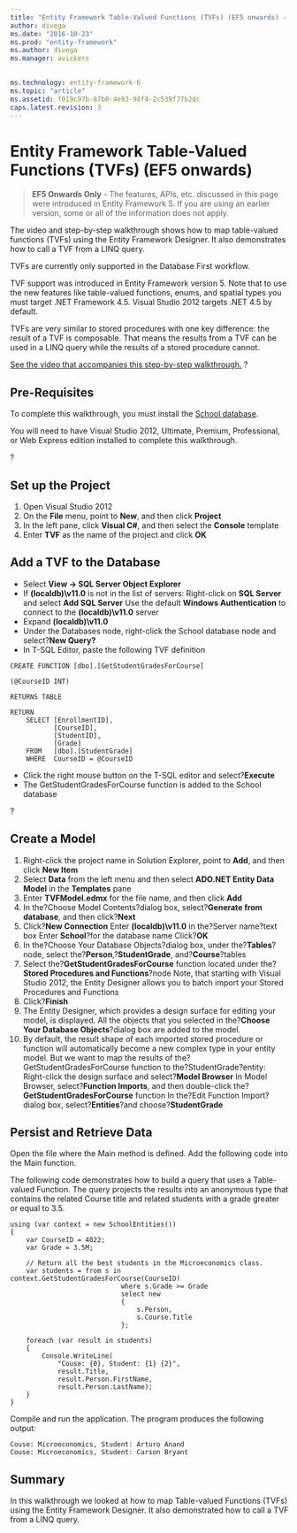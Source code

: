```yaml
---
title: "Entity Framework Table-Valued Functions (TVFs) (EF5 onwards) - EF6"
author: divega
ms.date: "2016-10-23"
ms.prod: "entity-framework"
ms.author: divega
ms.manager: avickers
 

ms.technology: entity-framework-6
ms.topic: "article"
ms.assetid: f019c97b-87b0-4e93-98f4-2c539f77b2dc
caps.latest.revision: 3
---
```

# Entity Framework Table-Valued Functions (TVFs) (EF5 onwards)
> **EF5 Onwards Only** - The features, APIs, etc. discussed in this page were introduced in Entity Framework 5. If you are using an earlier version, some or all of the information does not apply.

The video and step-by-step walkthrough shows how to map table-valued functions (TVFs) using the Entity Framework Designer. It also demonstrates how to call a TVF from a LINQ query.

TVFs are currently only supported in the Database First workflow.

TVF support was introduced in Entity Framework version 5. Note that to use the new features like table-valued functions, enums, and spatial types you must target .NET Framework 4.5. Visual Studio 2012 targets .NET 4.5 by default.

TVFs are very similar to stored procedures with one key difference: the result of a TVF is composable. That means the results from a TVF can be used in a LINQ query while the results of a stored procedure cannot.

[See the video that accompanies this step-by-step walkthrough.](../ef6/entity-framework-table-valued-functions-tvfs-ef5-onwards-video.md)
?

## Pre-Requisites

To complete this walkthrough, you must install the [School database](../ef6/entity-framework-school-database.md).

You will need to have Visual Studio 2012, Ultimate, Premium, Professional, or Web Express edition installed to complete this walkthrough.

?

## Set up the Project

1.  Open Visual Studio 2012
2.  On the **File** menu, point to **New**, and then click **Project**
3.  In the left pane, click **Visual C\#**, and then select the **Console** template
4.  Enter **TVF** as the name of the project and click **OK**

## Add a TVF to the Database

-   Select **View -&gt; SQL Server Object Explorer**
-   If **(localdb)\\v11.0** is not in the list of servers:
    Right-click on **SQL Server** and select **Add SQL Server**
    Use the default **Windows Authentication** to connect to the **(localdb)\\v11.0** server
-   Expand **(localdb)\\v11.0**
-   Under the Databases node, right-click the School database node and select?**New Query?**
-   In T-SQL Editor, paste the following TVF definition

```
CREATE FUNCTION [dbo].[GetStudentGradesForCourse] 
 
(@CourseID INT) 
 
RETURNS TABLE 
 
RETURN 
    SELECT [EnrollmentID], 
           [CourseID], 
           [StudentID], 
           [Grade] 
    FROM   [dbo].[StudentGrade] 
    WHERE  CourseID = @CourseID
```

-   Click the right mouse button on the T-SQL editor and select?**Execute**
-   The GetStudentGradesForCourse function is added to the School database

?

## Create a Model

1.  Right-click the project name in Solution Explorer, point to **Add**, and then click **New Item**
2.  Select **Data** from the left menu and then select **ADO.NET Entity Data Model** in the **Templates** pane
3.  Enter **TVFModel.edmx** for the file name, and then click **Add**
4.  In the?Choose Model Contents?dialog box, select?**Generate from database**, and then click?**Next**
5.  Click?**New Connection**
    Enter **(localdb)\\v11.0** in the?Server name?text box
    Enter **School**?for the database name
    Click?**OK**
6.  In the?Choose Your Database Objects?dialog box, under the?**Tables**?node, select the?**Person**,?**StudentGrade**, and?**Course**?tables
7.  Select the?**GetStudentGradesForCourse** function located under the?**Stored Procedures and Functions**?node
    Note, that starting with Visual Studio 2012, the Entity Designer allows you to batch import your Stored Procedures and Functions
8.  Click?**Finish**
9.  The Entity Designer, which provides a design surface for editing your model, is displayed. All the objects that you selected in the?**Choose Your Database Objects**?dialog box are added to the model.
10. By default, the result shape of each imported stored procedure or function will automatically become a new complex type in your entity model. But we want to map the results of the?GetStudentGradesForCourse function to the?StudentGrade?entity:
    Right-click the design surface and select?**Model Browser**
    In Model Browser, select?**Function Imports**, and then double-click the?**GetStudentGradesForCourse** function
    In the?Edit Function Import?dialog box, select?**Entities**?and choose?**StudentGrade**

## Persist and Retrieve Data

Open the file where the Main method is defined. Add the following code into the Main function.

The following code demonstrates how to build a query that uses a Table-valued Function. The query projects the results into an anonymous type that contains the related Course title and related students with a grade greater or equal to 3.5.

```
using (var context = new SchoolEntities()) 
{ 
    var CourseID = 4022; 
    var Grade = 3.5M; 
     
    // Return all the best students in the Microeconomics class. 
    var students = from s in context.GetStudentGradesForCourse(CourseID) 
                            where s.Grade >= Grade 
                            select new 
                            { 
                                s.Person, 
                                s.Course.Title 
                            }; 
 
    foreach (var result in students) 
    { 
        Console.WriteLine( 
            "Couse: {0}, Student: {1} {2}", 
            result.Title,  
            result.Person.FirstName,  
            result.Person.LastName); 
    } 
}
```

Compile and run the application. The program produces the following output:

```
Couse: Microeconomics, Student: Arturo Anand
Couse: Microeconomics, Student: Carson Bryant
```

## Summary

In this walkthrough we looked at how to map Table-valued Functions (TVFs) using the Entity Framework Designer. It also demonstrated how to call a TVF from a LINQ query.
